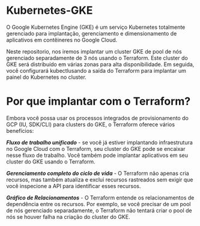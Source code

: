 # Kubernetes-GKE

O Google Kubernetes Engine (GKE) é um serviço Kubernetes totalmente gerenciado para implantação, gerenciamento e dimensionamento de aplicativos em contêineres no Google Cloud.

Neste repositorio, nos iremos implantar um cluster GKE de pool de nós gerenciado separadamente de 3 nós usando o Terraform. Este cluster do GKE será distribuído em várias zonas para alta disponibilidade. Em seguida, você configurará kubectlusando a saída do Terraform para implantar um painel do Kubernetes no cluster.

# Por que implantar com o Terraform?  

Embora você possa usar os processos integrados de provisionamento do GCP (IU, SDK/CLI) para clusters do GKE, o Terraform oferece vários benefícios:

***Fluxo de trabalho unificado*** - se você já estiver implantando infraestrutura no Google Cloud com o Terraform, seu cluster do GKE pode se encaixar nesse fluxo de trabalho. Você também pode implantar aplicativos em seu cluster do GKE usando o Terraform.

***Gerenciamento completo do ciclo de vida*** - O Terraform não apenas cria recursos, mas também atualiza e exclui recursos rastreados sem exigir que você inspecione a API para identificar esses recursos.

***Gráfico de Relacionamentos*** - O Terraform entende os relacionamentos de dependência entre os recursos. Por exemplo, se você precisar de um pool de nós gerenciado separadamente, o Terraform não tentará criar o pool de nós se houver falha na criação do cluster do GKE.
